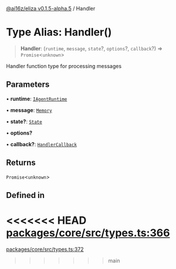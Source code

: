 [@ai16z/eliza v0.1.5-alpha.5](../index.md) / Handler

# Type Alias: Handler()

> **Handler**: (`runtime`, `message`, `state`?, `options`?, `callback`?) => `Promise`\<`unknown`\>

Handler function type for processing messages

## Parameters

• **runtime**: [`IAgentRuntime`](../interfaces/IAgentRuntime.md)

• **message**: [`Memory`](../interfaces/Memory.md)

• **state?**: [`State`](../interfaces/State.md)

• **options?**

• **callback?**: [`HandlerCallback`](HandlerCallback.md)

## Returns

`Promise`\<`unknown`\>

## Defined in

<<<<<<< HEAD
[packages/core/src/types.ts:366](https://github.com/konstantine25b/eliza/blob/main/packages/core/src/types.ts#L366)
=======
[packages/core/src/types.ts:372](https://github.com/ai16z/eliza/blob/main/packages/core/src/types.ts#L372)
>>>>>>> main

